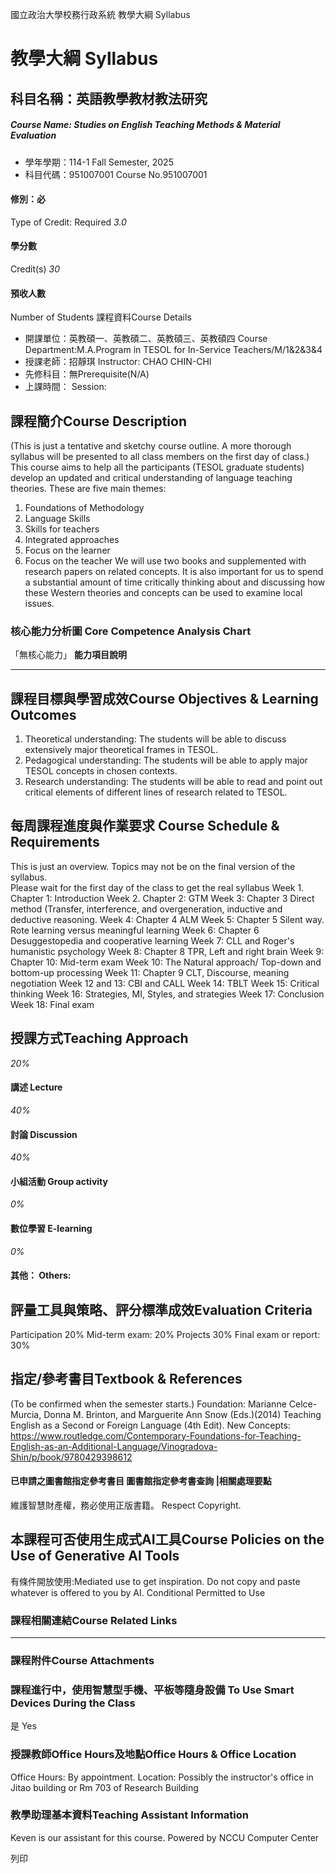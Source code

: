 國立政治大學校務行政系統 教學大綱 Syllabus
# 教學大綱 Syllabus
##  科目名稱：英語教學教材教法研究 
#####  Course Name: Studies on English Teaching Methods & Material Evaluation
  * 學年學期：114-1 Fall Semester, 2025 
  * 科目代碼：951007001 Course No.951007001


#### 修別：必
Type of Credit: Required 
_3.0_
#### 學分數
Credit(s)
_30_
#### 預收人數
Number of Students
課程資料Course Details
  * 開課單位：英教碩一、英教碩二、英教碩三、英教碩四 Course Department:M.A.Program in TESOL for In-Service Teachers/M/1&2&3&4 
  * 授課老師：招靜琪 Instructor: CHAO CHIN-CHI 
  * 先修科目：無Prerequisite(N/A)
  * 上課時間： Session: 


##  課程簡介Course Description
(This is just a tentative and sketchy course outline. A more thorough syllabus will be presented to all class members on the first day of class.)
This course aims to help all the participants (TESOL graduate students) develop an updated and critical understanding of language teaching theories. These are five main themes:
1. Foundations of Methodology
2. Language Skills
3. Skills for teachers
4. Integrated approaches
5. Focus on the learner
6. Focus on the teacher
We will use two books and supplemented with research papers on related concepts. It is also important for us to spend a substantial amount of time critically thinking about and discussing how these Western theories and concepts can be used to examine local issues. 
###  核心能力分析圖 Core Competence Analysis Chart
「無核心能力」 
**能力項目說明**
* * *
##  課程目標與學習成效Course Objectives & Learning Outcomes 
1. Theoretical understanding: The students will be able to discuss extensively major theoretical frames in TESOL.
2. Pedagogical understanding: The students will be able to apply major TESOL concepts in chosen contexts. 
3. Research understanding: The students will be able to read and point out critical elements of different lines of research related to TESOL. 
##  每周課程進度與作業要求 Course Schedule & Requirements
This is just an overview. Topics may not be on the final version of the syllabus.   
Please wait for the first day of the class to get the real syllabus
Week 1. Chapter 1: Introduction 
Week 2. Chapter 2: GTM
Week 3: Chapter 3 Direct method (Transfer, interference, and overgeneration, inductive and deductive reasoning.
Week 4: Chapter 4 ALM 
Week 5: Chapter 5 Silent way. Rote learning versus meaningful learning 
Week 6: Chapter 6 Desuggestopedia and cooperative learning
Week 7: CLL and Roger's humanistic psychology
Week 8: Chapter 8 TPR, Left and right brain
Week 9: Chapter 10: Mid-term exam
Week 10: The Natural approach/ Top-down and bottom-up processing
Week 11: Chapter 9 CLT, Discourse, meaning negotiation
Week 12 and 13: CBI and CALL
Week 14: TBLT
Week 15: Critical thinking
Week 16: Strategies, MI, Styles, and strategies
Week 17: Conclusion
Week 18: Final exam
##  授課方式Teaching Approach
_20%_
####  講述 Lecture
_40%_
####  討論 Discussion
_40%_
####  小組活動 Group activity
_0%_
####  數位學習 E-learning
_0%_
####  其他： Others:
##  評量工具與策略、評分標準成效Evaluation Criteria
Participation 20%
Mid-term exam: 20%
Projects 30%
Final exam or report: 30%
##  指定/參考書目Textbook & References
(To be confirmed when the semester starts.)
Foundation: Marianne Celce-Murcia, Donna M. Brinton, and Marguerite Ann Snow (Eds.)(2014) Teaching English as a Second or Foreign Language (4th Edit). 
New Concepts: https://www.routledge.com/Contemporary-Foundations-for-Teaching-English-as-an-Additional-Language/Vinogradova-Shin/p/book/9780429398612
####  已申請之圖書館指定參考書目  圖書館指定參考書查詢 |相關處理要點
維護智慧財產權，務必使用正版書籍。 Respect Copyright.
##  本課程可否使用生成式AI工具Course Policies on the Use of Generative AI Tools
有條件開放使用:Mediated use to get inspiration. Do not copy and paste whatever is offered to you by AI. Conditional Permitted to Use 
###  課程相關連結Course Related Links
* * *
###  課程附件Course Attachments
###  課程進行中，使用智慧型手機、平板等隨身設備 To Use Smart Devices During the Class
是  Yes
###  授課教師Office Hours及地點Office Hours & Office Location
Office Hours: By appointment.
Location: Possibly the instructor's office in Jitao building or Rm 703 of Research Building
###  教學助理基本資料Teaching Assistant Information
Keven is our assistant for this course. 
Powered by NCCU Computer Center
  
列印

